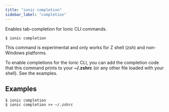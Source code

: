 ```yaml
---
title: "ionic completion"
sidebar_label: "completion"
---
```





Enables tab-completion for Ionic CLI commands.

```shell
$ ionic completion
```

This command is experimental and only works for Z shell (zsh) and non-Windows platforms.

To enable completions for the Ionic CLI, you can add the completion code that this command prints to your **~/.zshrc** (or any other file loaded with your shell). See the examples.
## Examples

```shell
$ ionic completion 
$ ionic completion >> ~/.zshrc
```
